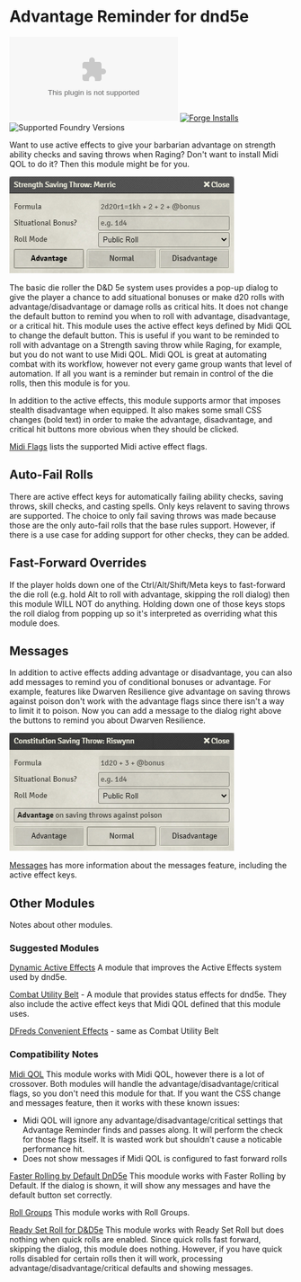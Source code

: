 # Advantage Reminder for dnd5e

![GitHub release (latest by date and asset)](https://img.shields.io/github/downloads/kaelad02/adv-reminder/latest/module.zip)
[![Forge Installs](https://img.shields.io/badge/dynamic/json?label=Forge%20Installs&query=package.installs&suffix=%25&url=https%3A%2F%2Fforge-vtt.com%2Fapi%2Fbazaar%2Fpackage%2Fadv-reminder&colorB=4aa94a)](https://forge-vtt.com/bazaar#package=adv-reminder)
![Supported Foundry Versions](https://img.shields.io/endpoint?url=https://foundryshields.com/version?url=https://github.com/kaelad02/adv-reminder/releases/latest/download/module.json)

Want to use active effects to give your barbarian advantage on strength ability checks and saving throws when Raging? Don't want to install Midi QOL to do it? Then this module might be for you.

![Saving Throw screenshot with advantage](docs/screenshot1.png?raw=true)

The basic die roller the D&D 5e system uses provides a pop-up dialog to give the player a chance to add situational bonuses or make d20 rolls with advantage/disadvantage or damage rolls as critical hits. It does not change the default button to remind you when to roll with advantage, disadvantage, or a critical hit. This module uses the active effect keys defined by Midi QOL to change the default button. This is useful if you want to be reminded to roll with advantage on a Strength saving throw while Raging, for example, but you do not want to use Midi QOL. Midi QOL is great at automating combat with its workflow, however not every game group wants that level of automation. If all you want is a reminder but remain in control of the die rolls, then this module is for you.

In addition to the active effects, this module supports armor that imposes stealth disadvantage when equipped. It also makes some small CSS changes (bold text) in order to make the advantage, disadvantage, and critical hit buttons more obvious when they should be clicked.

[Midi Flags](docs/midi-flags.md) lists the supported Midi active effect flags.

## Auto-Fail Rolls

There are active effect keys for automatically failing ability checks, saving throws, skill checks, and casting spells. Only keys relavent to saving throws are supported. The choice to only fail saving throws was made because those are the only auto-fail rolls that the base rules support. However, if there is a use case for adding support for other checks, they can be added.

## Fast-Forward Overrides

If the player holds down one of the Ctrl/Alt/Shift/Meta keys to fast-forward the die roll (e.g. hold Alt to roll with advantage, skipping the roll dialog) then this module WILL NOT do anything. Holding down one of those keys stops the roll dialog from popping up so it's interpreted as overriding what this module does.

## Messages

In addition to active effects adding advantage or disadvantage, you can also add messages to remind you of conditional bonuses or advantage. For example, features like Dwarven Resilience give advantage on saving throws against poison don't work with the advantage flags since there isn't a way to limit it to poison. Now you can add a message to the dialog right above the buttons to remind you about Dwarven Resilience.

![Saving Throw screenshot with message](docs/poison-message.png?raw=true)

[Messages](docs/messages.md) has more information about the messages feature, including the active effect keys.

## Other Modules

Notes about other modules.

### Suggested Modules

[Dynamic Active Effects](https://foundryvtt.com/packages/dae) A module that improves the Active Effects system used by dnd5e.

[Combat Utility Belt](https://foundryvtt.com/packages/combat-utility-belt) - A module that provides status effects for dnd5e. They also include the active effect keys that Midi QOL defined that this module uses.

[DFreds Convenient Effects](https://foundryvtt.com/packages/dfreds-convenient-effects) - same as Combat Utility Belt

### Compatibility Notes

[Midi QOL](https://foundryvtt.com/packages/midi-qol) This module works with Midi QOL, however there is a lot of crossover. Both modules will handle the advantage/disadvantage/critical flags, so you don't need this module for that. If you want the CSS change and messages feature, then it works with these known issues:

- Midi QOL will ignore any advantage/disadvantage/critical settings that Advantage Reminder finds and passes along. It will perform the check for those flags itself. It is wasted work but shouldn't cause a noticable performance hit.
- Does not show messages if Midi QOL is configured to fast forward rolls

[Faster Rolling by Default DnD5e](https://foundryvtt.com/packages/faster-rolling-by-default-5e) This moodule works with Faster Rolling by Default. If the dialog is shown, it will show any messages and have the default button set correctly.

[Roll Groups](https://foundryvtt.com/packages/rollgroups) This module works with Roll Groups.

[Ready Set Roll for D&D5e](https://foundryvtt.com/packages/ready-set-roll-5e) This module works with Ready Set Roll but does nothing when quick rolls are enabled. Since quick rolls fast forward, skipping the dialog, this module does nothing. However, if you have quick rolls disabled for certain rolls then it will work, processing advantage/disadvantage/critical defaults and showing messages.
